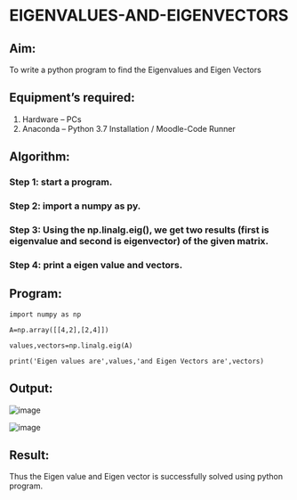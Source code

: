 # EIGENVALUES-AND-EIGENVECTORS
## Aim:
To write a python program to find the Eigenvalues and Eigen Vectors
## Equipment’s required:
1. 	Hardware – PCs
2. 	Anaconda – Python 3.7 Installation / Moodle-Code Runner
## Algorithm:
### Step 1: start a program.
### Step 2: import a numpy as py.
### Step 3: Using the np.linalg.eig(),  we get two results (first is eigenvalue and second is eigenvector) of the given matrix.
### Step 4: print a eigen value and vectors.

## Program:
```
import numpy as np 

A=np.array([[4,2],[2,4]])

values,vectors=np.linalg.eig(A) 

print('Eigen values are',values,'and Eigen Vectors are',vectors)
```
## Output:
![image](https://user-images.githubusercontent.com/94164665/143820977-36e08f45-ade7-4fe4-9f97-ff98f7ea165b.png)

![image](https://user-images.githubusercontent.com/94164665/143820962-bb5467ba-3890-45c0-bf83-90b23dd2c613.png)

## Result: 
Thus the Eigen value and Eigen vector is successfully solved using python program.
